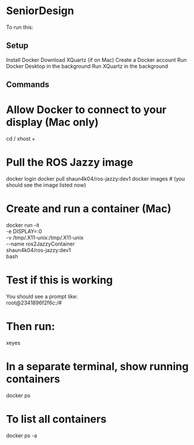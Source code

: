 # SeniorDesign

To run this:

## Setup
Install Docker
Download XQuartz (if on Mac)
Create a Docker account
Run Docker Desktop in the background
Run XQuartz in the background

## Commands

# Allow Docker to connect to your display (Mac only)
cd /
xhost +

# Pull the ROS Jazzy image
docker login
docker pull shaun4k04/ros-jazzy:dev1
docker images   # (you should see the image listed now)

# Create and run a container (Mac)
docker run -it \
    -e DISPLAY=:0 \
    -v /tmp/.X11-unix:/tmp/.X11-unix \
    --name ros2JazzyContainer \
    shaun4k04/ros-jazzy:dev1 \
    bash

# Test if this is working
  You should see a prompt like:  
    root@2341896f2f6c:/#    
# Then run:  
  xeyes  

# In a separate terminal, show running containers
docker ps

# To list all containers
docker ps -a
